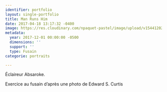 ```yaml
---
identifier: portfolio
layout: single-portfolio
title: Man Runs Him
date: 2017-04-18 13:17:32 -0400
image: https://res.cloudinary.com/npaquet-pastel/image/upload/v1544120279/DSC06811-1.jpg
metadata:
  year: 2017-12-01 00:00:00 -0500
  dimensions: ''
  support: ''
  type: Fusain
categorie: portraits

---
```

Éclaireur Absaroke. 

Exercice au fusain d’après une photo de Edward S. Curtis